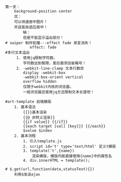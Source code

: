 ###
    第一天：
        background-position center
        优：
        可以快速居中图片！
        并且能自适应居中！
            缺：
            但是不能显示溢出部分！
    # swiper 制作轮播---effect fade 渐变消失！
               effect: fade
    #多行文本溢出
         1. 使用jq限制字符数，
            字符数达到极限，爱后面添加省略号！
         2. -webkit-line-clamp 文本行数目
            display -webkit-box
            -webkit-box-orient vertical
            overflow hidden
            仅限于webkit内核的浏览器，
            一般浏览器还是用jq方法限制文本长度吧！

    #art-template 前端模版
        1. 基本语法
            {{}}基本渲染
            {{@ 非转义渲染}}
            {{if value}} {{/if}}
            {{each target [val] [key]}} {{/each}}
            $value $index
        2. 基本流程
            1. 引入template.js
            2. script id='t' type='text/html' 定义t模版
            3. template('t',{name})
                渲染模版，模版内能直接使用{name}中的属性名
            4. div.innerHTML = template();

    # $.get(url,function(data,statusText){})
        利用$发送ajax